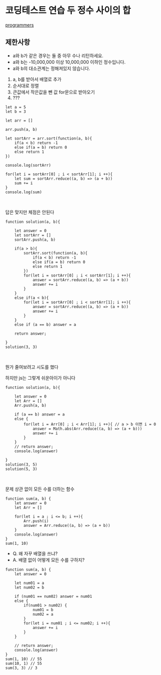 # 코딩테스트 연습 두 정수 사이의 합

[programmers](https://programmers.co.kr/learn/courses/30/lessons/12912)

## 제한사항
- a와 b가 같은 경우는 둘 중 아무 수나 리턴하세요.
- a와 b는 -10,000,000 이상 10,000,000 이하인 정수입니다.
- a와 b의 대소관계는 정해져있지 않습니다.


1. a, b를 받아서 배열로 추가
2. 순서대로 정렬
3. 큰값에서 작은값을 뺀 값 for문으로 받아오기 
4. ???

```
let a = 5
let b = 3

let arr = []

arr.push(a, b)

let sortArr = arr.sort(function(a, b){
    if(a < b) return -1
    else if(a = b) return 0
    else return 1
})

console.log(sortArr)

for(let i = sortArr[0] ; i < sortArr[1]; i ++){
    let sum = sortArr.reduce((a, b) => (a + b))
    sum += i
}
console.log(sum)
```
<br>

답은 맞지만 체점은 안된다
```
function solution(a, b){

    let answer = 0
    let sortArr = []
    sortArr.push(a, b)

    if(a > b){
        sortArr.sort(function(a, b){
            if(a < b) return -1
            else if(a = b) return 0
            else return 1
        })
        for(let i = sortArr[0] ; i < sortArr[1]; i ++){
            answer = sortArr.reduce((a, b) => (a + b))
            answer += i
        }
    }
    else if(a < b){
        for(let i = sortArr[0] ; i < sortArr[1]; i ++){
            answer = sortArr.reduce((a, b) => (a + b))
            answer += i
        }
    }
    else if (a == b) answer = a

    return answer;

}
solution(3, 3)
```
<br>

뭔가 줄여보려고 시도를 했다

하지만 js는 그렇게 쉬운아이가 아니다
```
function solution(a, b){

    let answer = 0
    let Arr = []
    Arr.push(a, b)

    if (a == b) answer = a
    else {
        for(let i = Arr[0] ; i < Arr[1]; i ++){ // a > b 이면 i = 0
            answer = Math.abs(Arr.reduce((a, b) => (a + b))) 
            answer += i
        }
    }
    // return answer;
    console.log(answer)

}
solution(3, 5)
solution(5, 3)

```
<br>

문제 상관 없이 모든 수를 더하는 함수
```
function sum(a, b) {
    let answer = 0
    let Arr = []

    for(let i = a ; i <= b; i ++){
        Arr.push(i)
        answer = Arr.reduce((a, b) => (a + b))
    }
    console.log(answer)
}
sum(1, 10)
```
- Q. 왜 자꾸 배열을 쓰냐?
- A. 배열 없이 어떻게 모든 수를 구하지?

```
function sum(a, b) {
    let answer = 0

    let num01 = a
    let num02 = b

    if (num01 == num02) answer = num01
    else {
        if(num01 > num02) {
            num01 = b
            num02 = a
        }
        for(let i = num01 ; i <= num02; i ++){
            answer += i
        }
    }
    
    // return answer;
    console.log(answer)
}
sum(1, 10) // 55
sum(10, 1) // 55
sum(3, 3) // 3
```
